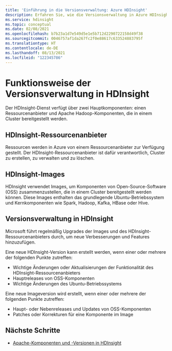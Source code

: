 ```yaml
---
title: 'Einführung in die Versionsverwaltung: Azure HDInsight'
description: Erfahren Sie, wie die Versionsverwaltung in Azure HDInsight funktioniert.
ms.service: hdinsight
ms.topic: conceptual
ms.date: 02/08/2021
ms.openlocfilehash: b7b23a1d7e549d5e1e5b712d2290722158d49f38
ms.sourcegitcommit: 0046757af1da267fc2f0e88617c633524883795f
ms.translationtype: HT
ms.contentlocale: de-DE
ms.lasthandoff: 08/13/2021
ms.locfileid: "122345786"
---
```

# <a name="how-versioning-works-in-hdinsight"></a>Funktionsweise der Versionsverwaltung in HDInsight

Der HDInsight-Dienst verfügt über zwei Hauptkomponenten: einen Ressourcenanbieter und Apache Hadoop-Komponenten, die in einem Cluster bereitgestellt werden. 

## <a name="hdinsight-resource-provider"></a>HDInsight-Ressourcenanbieter

Ressourcen werden in Azure von einem Ressourcenanbieter zur Verfügung gestellt. Der HDInsight-Ressourcenanbieter ist dafür verantwortlich, Cluster zu erstellen, zu verwalten und zu löschen.

## <a name="hdinsight-images"></a>HDInsight-Images

HDInsight verwendet Images, um Komponenten von Open-Source-Software (OSS) zusammenzustellen, die in einem Cluster bereitgestellt werden können. Diese Images enthalten das grundlegende Ubuntu-Betriebssystem und Kernkomponenten wie Spark, Hadoop, Kafka, HBase oder Hive.

## <a name="versioning-in-hdinsight"></a>Versionsverwaltung in HDInsight

Microsoft führt regelmäßig Upgrades der Images und des HDInsight-Ressourcenanbieters durch, um neue Verbesserungen und Features hinzuzufügen.

Eine neue HDInsight-Version kann erstellt werden, wenn einer oder mehrere der folgenden Punkte zutreffen:

- Wichtige Änderungen oder Aktualisierungen der Funktionalität des HDInsight-Ressourcenanbieters
- Hauptreleases von OSS-Komponenten
- Wichtige Änderungen des Ubuntu-Betriebssystems

Eine neue Imageversion wird erstellt, wenn einer oder mehrere der folgenden Punkte zutreffen:

- Haupt- oder Nebenreleases und Updates von OSS-Komponenten
- Patches oder Korrekturen für eine Komponente im Image

## <a name="next-steps"></a>Nächste Schritte

- [Apache-Komponenten und -Versionen in HDInsight](./hdinsight-component-versioning.md)
